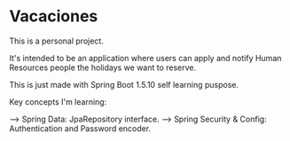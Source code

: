 # Vacaciones

This is a personal project.

It's intended to be an application where users can apply and notify Human Resources people the holidays
we want to reserve.

This is just made with Spring Boot 1.5.10 self learning puspose. 

Key concepts I'm learning:

 --> Spring Data: JpaRepository interface.
 --> Spring Security & Config: Authentication and Password encoder. 

